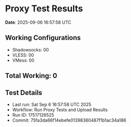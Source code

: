 # Proxy Test Results
**Date**: 2025-09-06 16:57:58 UTC

## Working Configurations
- Shadowsocks: 00
- VLESS: 00
- VMess: 00

## Total Working: 0

## Test Details
- Last run: Sat Sep  6 16:57:58 UTC 2025
- Workflow: Run Proxy Tests and Upload Results
- Run ID: 17517126525
- Commit: 75fa3da66f14ebefe01398360487f1b1ac34a186
